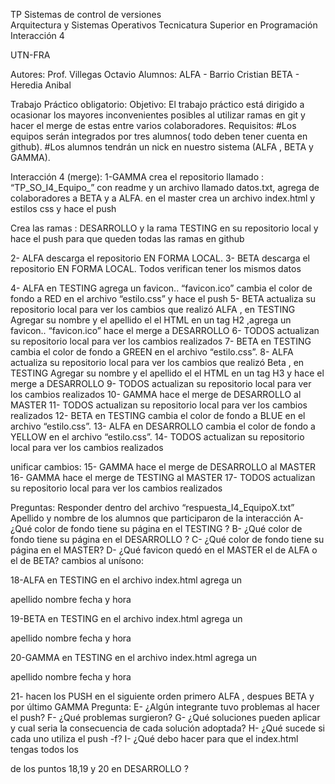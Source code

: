 TP Sistemas de control de versiones		
Arquitectura y Sistemas Operativos
Tecnicatura Superior en Programación
Interacción 4

UTN-FRA

Autores: Prof. Villegas Octavio
Alumnos: ALFA - Barrio Cristian
         BETA - Heredia Anibal



Trabajo Práctico obligatorio:
Objetivo:
El trabajo práctico está dirigido a ocasionar los mayores inconvenientes posibles al utilizar
ramas en git y hacer el merge de estas entre varios colaboradores.
Requisitos:
#Los equipos serán integrados por tres alumnos( todo deben tener cuenta en github).
#Los alumnos tendrán un nick en nuestro sistema (ALFA , BETA y GAMMA).

Interacción 4 (merge):
1-GAMMA crea el repositorio llamado : “TP_SO_I4_Equipo_” con readme y un archivo
llamado datos.txt, agrega de colaboradores a BETA y a ALFA.
en el master crea un archivo index.html y estilos css y hace el push

Crea las ramas : DESARROLLO y la rama TESTING en su repositorio local y hace el push
para que queden todas las ramas en github

2- ALFA descarga el repositorio EN FORMA LOCAL.
3- BETA descarga el repositorio EN FORMA LOCAL. 
Todos verifican tener los mismos datos

4- ALFA en TESTING agrega un favicon.. “favicon.ico” cambia el color de fondo a RED en
el archivo “estilo.css” y hace el push
5- BETA actualiza su repositorio local para ver los cambios que realizó ALFA , en TESTING
Agregar su nombre y el apellido el el HTML en un tag H2 ,agrega un favicon.. “favicon.ico”
hace el merge a DESARROLLO
6- TODOS actualizan su repositorio local para ver los cambios realizados
7- BETA en TESTING cambia el color de fondo a GREEN en el archivo “estilo.css”.
8- ALFA actualiza su repositorio local para ver los cambios que realizó Beta , en TESTING
Agregar su nombre y el apellido el el HTML en un tag H3 y hace el merge a DESARROLLO
9- TODOS actualizan su repositorio local para ver los cambios realizados
10- GAMMA hace el merge de DESARROLLO al MASTER
11- TODOS actualizan su repositorio local para ver los cambios realizados
12- BETA en TESTING cambia el color de fondo a BLUE en el archivo “estilo.css”.
13- ALFA en DESARROLLO cambia el color de fondo a YELLOW en el archivo “estilo.css”.
14- TODOS actualizan su repositorio local para ver los cambios realizados

unificar cambios:
15- GAMMA hace el merge de DESARROLLO al MASTER
16- GAMMA hace el merge de TESTING al MASTER
17- TODOS actualizan su repositorio local para ver los cambios realizados


Preguntas:
Responder dentro del archivo “respuesta_I4_EquipoX.txt”
Apellido y nombre de los alumnos que participaron de la interacción
A- ¿Qué color de fondo tiene su página en el TESTING ?
B- ¿Qué color de fondo tiene su página en el DESARROLLO ?
C- ¿Qué color de fondo tiene su página en el MASTER?
D- ¿Qué favicon quedó en el MASTER el de ALFA o el de BETA?
cambios al unísono:

18-ALFA en TESTING en el archivo index.html agrega un <p>apellido nombre fecha y
hora </p>
19-BETA en TESTING en el archivo index.html agrega un <p>apellido nombre fecha y
hora </p>
20-GAMMA en TESTING en el archivo index.html agrega un <p>apellido nombre fecha y
hora </p>
21- hacen los PUSH en el siguiente orden
primero ALFA , despues BETA y por último GAMMA
Pregunta:
E- ¿Algún integrante tuvo problemas al hacer el push?
F- ¿Qué problemas surgieron?
G- ¿Qué soluciones pueden aplicar y cual seria la consecuencia de cada solución
adoptada?
H- ¿Qué sucede si cada uno utiliza el push -f?
I- ¿Qué debo hacer para que el index.html tengas todos los <p> de los puntos 18,19 y 20
en DESARROLLO ?

